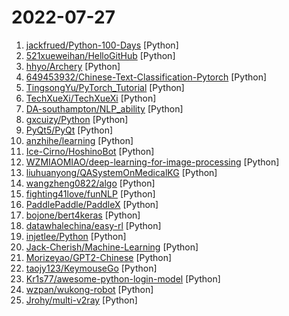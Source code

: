 # 2022-07-27

1. [jackfrued/Python-100-Days](https://github.com/jackfrued/Python-100-Days "Python - 100天从新手到大师") [Python]
2. [521xueweihan/HelloGitHub](https://github.com/521xueweihan/HelloGitHub "分享 GitHub 上有趣、入门级的开源项目。Share interesting, entry-level open source projects on GitHub.") [Python]
3. [hhyo/Archery](https://github.com/hhyo/Archery "SQL 审核查询平台") [Python]
4. [649453932/Chinese-Text-Classification-Pytorch](https://github.com/649453932/Chinese-Text-Classification-Pytorch "中文文本分类，TextCNN，TextRNN，FastText，TextRCNN，BiLSTM_Attention，DPCNN，Transformer，基于pytorch，开箱即用。") [Python]
5. [TingsongYu/PyTorch_Tutorial](https://github.com/TingsongYu/PyTorch_Tutorial "《Pytorch模型训练实用教程》中配套代码") [Python]
6. [TechXueXi/TechXueXi](https://github.com/TechXueXi/TechXueXi "强国通 科技强国 学习强国 xuexiqiangguo 全网最好用开源网页学习强国助手：TechXueXi （懒人刷分工具 自动学习）技术强国，支持答题，支持 docker 45分/天") [Python]
7. [DA-southampton/NLP_ability](https://github.com/DA-southampton/NLP_ability "总结梳理自然语言处理工程师(NLP)需要积累的各方面知识，包括面试题，各种基础知识，工程能力等等，提升核心竞争力") [Python]
8. [gxcuizy/Python](https://github.com/gxcuizy/Python "Python3编写的各种大小程序，包含从零学Python系列、12306抢票、省市区地址库以及系列网站爬虫等学习源码") [Python]
9. [PyQt5/PyQt](https://github.com/PyQt5/PyQt "PyQt Examples（PyQt各种测试和例子） PyQt4 PyQt5") [Python]
10. [anzhihe/learning](https://github.com/anzhihe/learning "Learning Shell，Python，Golang，System，Network") [Python]
11. [Ice-Cirno/HoshinoBot](https://github.com/Ice-Cirno/HoshinoBot "A qqbot for Princess Connect Re:Dive (and other usage :)") [Python]
12. [WZMIAOMIAO/deep-learning-for-image-processing](https://github.com/WZMIAOMIAO/deep-learning-for-image-processing "deep learning for image processing including classification and object-detection etc.") [Python]
13. [liuhuanyong/QASystemOnMedicalKG](https://github.com/liuhuanyong/QASystemOnMedicalKG "A tutorial and implement of disease centered Medical knowledge graph and qa system based on it。知识图谱构建，自动问答，基于kg的自动问答。以疾病为中心的一定规模医药领域知识图谱，并以该知识图谱完成自动问答与分析服务。") [Python]
14. [wangzheng0822/algo](https://github.com/wangzheng0822/algo "数据结构和算法必知必会的50个代码实现") [Python]
15. [fighting41love/funNLP](https://github.com/fighting41love/funNLP "中英文敏感词、语言检测、中外手机/电话归属地/运营商查询、名字推断性别、手机号抽取、身份证抽取、邮箱抽取、中日文人名库、中文缩写库、拆字词典、词汇情感值、停用词、反动词表、暴恐词表、繁简体转换、英文模拟中文发音、汪峰歌词生成器、职业名称词库、同义词库、反义词库、否定词库、汽车品牌词库、汽车零件词库、连续英文切割、各种中文词向量、公司名字大全、古诗词库、IT词库、财经词库、成语词库、地名词库、历史名人词库、诗词词库、医学词库、饮食词库、法律词库、汽车词库、动物词库、中文聊天语料、中文谣言数据、百度中文问答数据集、句子相似度匹配算法集合、bert资源、文本生成&摘要相关工具、cocoNLP信息抽取工具、国内电话号码正则匹配、清华大学XLORE:中英文跨语言百科知识图谱、清华大学人工智能技术…") [Python]
16. [PaddlePaddle/PaddleX](https://github.com/PaddlePaddle/PaddleX "PaddlePaddle End-to-End Development Toolkit（『飞桨』深度学习全流程开发工具）") [Python]
17. [bojone/bert4keras](https://github.com/bojone/bert4keras "keras implement of transformers for humans") [Python]
18. [datawhalechina/easy-rl](https://github.com/datawhalechina/easy-rl "强化学习中文教程（蘑菇书），在线阅读地址：https://datawhalechina.github.io/easy-rl/") [Python]
19. [injetlee/Python](https://github.com/injetlee/Python "Python脚本。模拟登录知乎， 爬虫，操作excel，微信公众号，远程开机") [Python]
20. [Jack-Cherish/Machine-Learning](https://github.com/Jack-Cherish/Machine-Learning "⚡机器学习实战（Python3）：kNN、决策树、贝叶斯、逻辑回归、SVM、线性回归、树回归") [Python]
21. [Morizeyao/GPT2-Chinese](https://github.com/Morizeyao/GPT2-Chinese "Chinese version of GPT2 training code, using BERT tokenizer.") [Python]
22. [taojy123/KeymouseGo](https://github.com/taojy123/KeymouseGo "类似按键精灵的鼠标键盘录制和自动化操作 模拟点击和键入 | automate mouse clicks and keyboard input") [Python]
23. [Kr1s77/awesome-python-login-model](https://github.com/Kr1s77/awesome-python-login-model "😮python模拟登陆一些大型网站，还有一些简单的爬虫，希望对你们有所帮助❤️，如果喜欢记得给个star哦🌟") [Python]
24. [wzpan/wukong-robot](https://github.com/wzpan/wukong-robot "🤖 wukong-robot 是一个简单、灵活、优雅的中文语音对话机器人/智能音箱项目，还可能是首个支持脑机交互的开源智能音箱项目。") [Python]
25. [Jrohy/multi-v2ray](https://github.com/Jrohy/multi-v2ray "v2ray/xray多用户管理部署程序") [Python]
